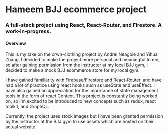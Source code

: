 # Hameem BJJ ecommerce project
### A full-stack project using React, React-Router, and Firestore. A work-in-progress.

#### Overview
This is my take on the crwn-clothing project by Andrei Neagoie and Yihua Zhang. I decided to make the project more personal and meaningful to me, so after gaining permission from the instructor at my local BJJ gym, I decided to make a mock BJJ ecommerce store for my local gym.

I have gained familiarity with Firebase/Firestore and React-Router, and have had a lot of practice using react hooks such as useState and useEffect. I have also gained an appreciation for the importance of state management tools in the form of react Context. This project is constantly being worked on, so I'm excited to be introduced to new concepts such as redux, react toolkit, and GraphQL. 

Currently, the project uses stock images but I have been granted permission by the instructor at the BJJ gym to use assets which are hosted on their actual website.   
